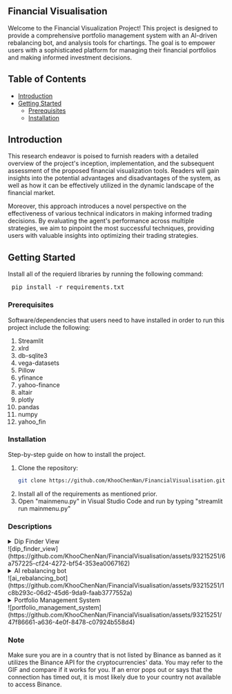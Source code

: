 ## Financial Visualisation

Welcome to the Financial Visualization Project! This project is designed to provide a comprehensive portfolio management system with an AI-driven rebalancing bot, and analysis tools for chartings. The goal is to empower users with a sophisticated platform for managing their financial portfolios and making informed investment decisions.

## Table of Contents

- [Introduction](#introduction)
- [Getting Started](#getting-started)
  - [Prerequisites](#prerequisites)
  - [Installation](#installation)

## Introduction

This research endeavor is poised to furnish readers with a detailed overview of the project's inception, implementation, and the subsequent assessment of the proposed financial visualization tools. Readers will gain insights into the potential advantages and disadvantages of the system, as well as how it can be effectively utilized in the dynamic landscape of the financial market.

Moreover, this approach introduces a novel perspective on the effectiveness of various technical indicators in making informed trading decisions. By evaluating the agent's performance across multiple strategies, we aim to pinpoint the most successful techniques, providing users with valuable insights into optimizing their trading strategies.


## Getting Started

Install all of the requierd libraries by running the following command:
    <pre>
    pip install -r requirements.txt
    </pre>

### Prerequisites

Software/dependencies that users need to have installed in order to run this project include the following:
1. Streamlit
2. xlrd
3. db-sqlite3
4. vega-datasets
5. Pillow
6. yfinance
7. yahoo-finance
8. altair
9. plotly
10. pandas
11. numpy
12. yahoo_fin

### Installation

Step-by-step guide on how to install the project.

1. Clone the repository:
   ```sh
   git clone https://github.com/KhooChenNan/FinancialVisualisation.git
2. Install all of the requirements as mentioned prior.
3. Open "mainmenu.py" in Visual Studio Code and run by typing "streamlit run mainmenu.py"

### Descriptions

<details>
<summary>Dip Finder View</summary>
<p>A tool designed to pinpoint potential buying opportunities for financial assets based on their current market prices and corresponding moving averages. This feature facilitates informed investment decisions by analyzing whether the current price is significantly below the relevant moving average, identifying potential market dips or undervaluations. Providing a user-friendly interface with visual representations, the "Dip Finder View" empowers users to quickly assess and capitalize on favorable entry points, making it a valuable asset for both novice and experienced investors seeking to optimize their trading strategies.</p>
</details>
![dip_finder_view](https://github.com/KhooChenNan/FinancialVisualisation/assets/93215251/6a757225-cf24-4272-bf54-353ea0067162)

<details>
<summary>AI rebalancing bot</summary>
<p>A hard-coded heuristic agent, this intelligent bot is designed to elevate portfolio management by leveraging advanced algorithms for automatic optimization of holdings. Seamlessly adapting to dynamic market conditions, the AI Rebalancing Bot minimizes manual intervention, ensuring portfolios remain strategically aligned.</p>
</details>
![ai_rebalancing_bot](https://github.com/KhooChenNan/FinancialVisualisation/assets/93215251/1c8b293c-06d2-45d6-9da9-faab3777552a)

<details>
<summary>Portfolio Management System</summary>
<p>Empowering users with robust portfolio management capabilities, the Portfolio Management System is equipped with a sophisticated algorithmic agent. This intelligent tool goes beyond conventional approaches, utilizing advanced algorithms to automatically optimize portfolio holdings. In the face of dynamic market conditions, the system seamlessly adapts, significantly reducing the need for manual intervention. By strategically aligning portfolios, it provides users with a resilient and responsive approach to navigate the complexities of the financial landscape.</p>
</details>
![portfolio_management_system](https://github.com/KhooChenNan/FinancialVisualisation/assets/93215251/47f86661-a636-4e0f-8478-c07924b558d4)

### Note

Make sure you are in a country that is not listed by Binance as banned as it utilizes the Binance API for the cryptocurrencies' data.  You may refer to the GIF and compare if it works for you.  If an error pops out or says that the connection has timed out, it is most likely due to your country not available to access Binance.
